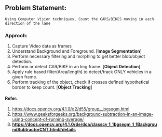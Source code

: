 ## Problem Statement:
    Using Computer Vision techniques, Count the CARS/BIKES moving in each direction of the lane

### Approch:
1. Capture Video data as frames
2. Understand Background and Foreground. [**Image Segmentation**]
3. Perform necessary filtering and morphing to get better blob/object detection. 
4. Perform or detect CAR/BIKE in an Img frame. [**Object Detection**]
5. Apply rule based filter(Area/length) to detect/track ONLY vehicles in a given frame.
6. Perform tracking of the object, check if crosses defined hypothetical border to keep count. [**Object Tracking**] 


#### Refer:
1. https://docs.opencv.org/4.1.0/d2/d55/group__bgsegm.html
2. https://www.geeksforgeeks.org/background-subtraction-in-an-image-using-concept-of-running-average/
3. **https://docs.opencv.org/4.1.0/de/dca/classcv_1_1bgsegm_1_1BackgroundSubtractorCNT.html#details**